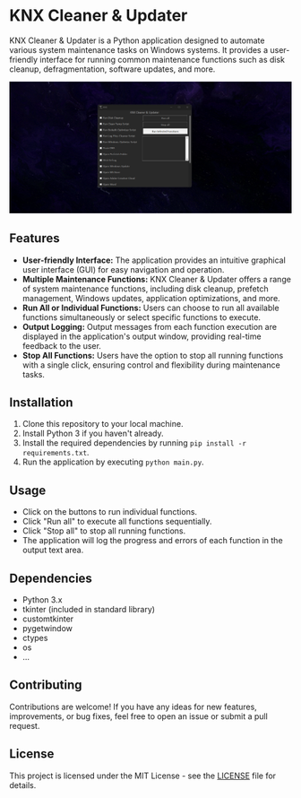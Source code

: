 # KNX Cleaner & Updater

KNX Cleaner & Updater is a Python application designed to automate various system maintenance tasks on Windows systems. It provides a user-friendly interface for running common maintenance functions such as disk cleanup, defragmentation, software updates, and more.

![Screenshot of KNX Cleaner & Updater](SS/screenshot.png)

## Features

- **User-friendly Interface:** The application provides an intuitive graphical user interface (GUI) for easy navigation and operation.
- **Multiple Maintenance Functions:** KNX Cleaner & Updater offers a range of system maintenance functions, including disk cleanup, prefetch management, Windows updates, application optimizations, and more.
- **Run All or Individual Functions:** Users can choose to run all available functions simultaneously or select specific functions to execute.
- **Output Logging:** Output messages from each function execution are displayed in the application's output window, providing real-time feedback to the user.
- **Stop All Functions:** Users have the option to stop all running functions with a single click, ensuring control and flexibility during maintenance tasks.

## Installation

1. Clone this repository to your local machine.
2. Install Python 3 if you haven't already.
3. Install the required dependencies by running `pip install -r requirements.txt`.
4. Run the application by executing `python main.py`.

## Usage

- Click on the buttons to run individual functions.
- Click "Run all" to execute all functions sequentially.
- Click "Stop all" to stop all running functions.
- The application will log the progress and errors of each function in the output text area.

## Dependencies

- Python 3.x
- tkinter (included in standard library)
- customtkinter
- pygetwindow
- ctypes
- os
- ...

## Contributing

Contributions are welcome! If you have any ideas for new features, improvements, or bug fixes, feel free to open an issue or submit a pull request.

## License

This project is licensed under the MIT License - see the [LICENSE](LICENSE) file for details.
